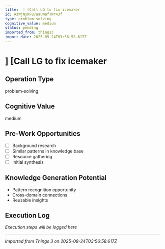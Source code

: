 ```yaml
---
title:  ] [Call LG to fix icemaker
id: AzWjNyRFQ7aauWafTWr43f
type: problem-solving
cognitive_value: medium
status: pending
imported_from: things3
import_date: 2025-09-24T03:56:58.617Z
---
```


#  ] [Call LG to fix icemaker

## Operation Type
problem-solving

## Cognitive Value
medium

## Pre-Work Opportunities
- [ ] Background research
- [ ] Similar patterns in knowledge base
- [ ] Resource gathering
- [ ] Initial synthesis

## Knowledge Generation Potential
- Pattern recognition opportunity
- Cross-domain connections
- Reusable insights

## Execution Log
*Execution steps will be logged here*

---
*Imported from Things 3 on 2025-09-24T03:56:58.617Z*
